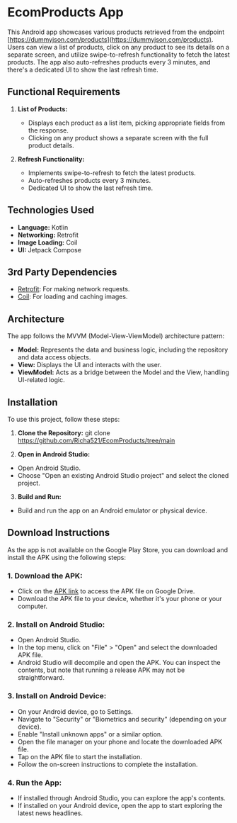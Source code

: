 # EcomProducts App

This Android app showcases various products retrieved from the endpoint [https://dummyjson.com/products](https://dummyjson.com/products). Users can view a list of products, click on any product to see its details on a separate screen, and utilize swipe-to-refresh functionality to fetch the latest products. The app also auto-refreshes products every 3 minutes, and there's a dedicated UI to show the last refresh time.

## Functional Requirements

1. **List of Products:**
   - Displays each product as a list item, picking appropriate fields from the response.
   - Clicking on any product shows a separate screen with the full product details.

2. **Refresh Functionality:**
   - Implements swipe-to-refresh to fetch the latest products.
   - Auto-refreshes products every 3 minutes.
   - Dedicated UI to show the last refresh time.

## Technologies Used

- **Language:** Kotlin
- **Networking:** Retrofit
- **Image Loading:** Coil
- **UI:** Jetpack Compose

## 3rd Party Dependencies

- [Retrofit](https://square.github.io/retrofit/): For making network requests.
- [Coil](https://coil-kt.github.io/coil/): For loading and caching images.

## Architecture

The app follows the MVVM (Model-View-ViewModel) architecture pattern:

- **Model:** Represents the data and business logic, including the repository and data access objects.
- **View:** Displays the UI and interacts with the user.
- **ViewModel:** Acts as a bridge between the Model and the View, handling UI-related logic.

## Installation

To use this project, follow these steps:

1. **Clone the Repository:**
git clone https://github.com/Richa521/EcomProducts/tree/main


2. **Open in Android Studio:**
- Open Android Studio.
- Choose "Open an existing Android Studio project" and select the cloned project.

3. **Build and Run:**
- Build and run the app on an Android emulator or physical device.

## Download Instructions

As the app is not available on the Google Play Store, you can download and install the APK using the following steps:

### 1. Download the APK:

- Click on the [APK link](https://drive.google.com/file/d/1PrxjEFHcYLqT4vYoLWK48CtemJs4Dhs2/view?usp=sharing) to access the APK file on Google Drive.
- Download the APK file to your device, whether it's your phone or your computer.

### 2. Install on Android Studio:

- Open Android Studio.
- In the top menu, click on "File" > "Open" and select the downloaded APK file.
- Android Studio will decompile and open the APK. You can inspect the contents, but note that running a release APK may not be straightforward.

### 3. Install on Android Device:

- On your Android device, go to Settings.
- Navigate to "Security" or "Biometrics and security" (depending on your device).
- Enable "Install unknown apps" or a similar option.
- Open the file manager on your phone and locate the downloaded APK file.
- Tap on the APK file to start the installation.
- Follow the on-screen instructions to complete the installation.

### 4. Run the App:

- If installed through Android Studio, you can explore the app's contents.
- If installed on your Android device, open the app to start exploring the latest news headlines.
